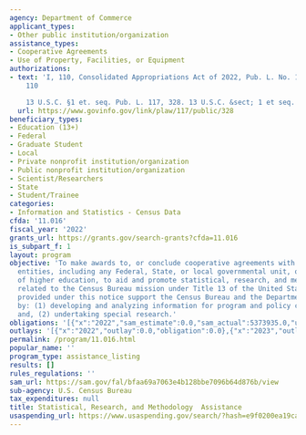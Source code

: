 ```yaml
---
agency: Department of Commerce
applicant_types:
- Other public institution/organization
assistance_types:
- Cooperative Agreements
- Use of Property, Facilities, or Equipment
authorizations:
- text: 'I, 110, Consolidated Appropriations Act of 2022, Pub. L. No. 117-328, Section
    110

    13 U.S.C. §1 et. seq. Pub. L. 117, 328. 13 U.S.C. &sect; 1 et seq.'
  url: https://www.govinfo.gov/link/plaw/117/public/328
beneficiary_types:
- Education (13+)
- Federal
- Graduate Student
- Local
- Private nonprofit institution/organization
- Public nonprofit institution/organization
- Scientist/Researchers
- State
- Student/Trainee
categories:
- Information and Statistics - Census Data
cfda: '11.016'
fiscal_year: '2022'
grants_url: https://grants.gov/search-grants?cfda=11.016
is_subpart_f: 1
layout: program
objective: 'To make awards to, or conclude cooperative agreements with appropriate
  entities, including any Federal, State, or local governmental unit, or institution
  of higher education, to aid and promote statistical, research, and methodology activities
  related to the Census Bureau mission under Title 13 of the United States Code.  Awards
  provided under this notice support the Census Bureau and the Department of Commerce
  by: (1) developing and analyzing information for program and policy considerations;
  and, (2) undertaking special research.'
obligations: '[{"x":"2022","sam_estimate":0.0,"sam_actual":5373935.0,"usa_spending_actual":3326667.51},{"x":"2023","sam_estimate":2874895.0,"sam_actual":0.0,"usa_spending_actual":1624895.0},{"x":"2024","sam_estimate":0.0,"sam_actual":0.0,"usa_spending_actual":102000.0}]'
outlays: '[{"x":"2022","outlay":0.0,"obligation":0.0},{"x":"2023","outlay":0.0,"obligation":1726895.0},{"x":"2024","outlay":0.0,"obligation":0.0}]'
permalink: /program/11.016.html
popular_name: ''
program_type: assistance_listing
results: []
rules_regulations: ''
sam_url: https://sam.gov/fal/bfaa69a7063e4b128bbe7096b64d876b/view
sub-agency: U.S. Census Bureau
tax_expenditures: null
title: Statistical, Research, and Methodology  Assistance
usaspending_url: https://www.usaspending.gov/search/?hash=e9f0200ea19ca57856ef3fd61d69001d
---
```

